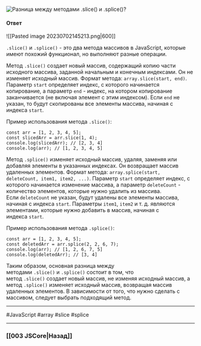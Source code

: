 ![Разница между методами `.slice()` и `.splice()`?](https://youtu.be/XtQPrt8G0n8?t=679)

#### Ответ

![[Pasted image 20230702145213.png|600]]

`.slice()` и `.splice()` - это два метода массивов в JavaScript, которые имеют похожий функционал, но выполняют разные операции.

Метод `.slice()` создает новый массив, содержащий копию части исходного массива, заданной начальным и конечным индексами. Он не изменяет исходный массив. Формат метода: `array.slice(start, end)`. Параметр `start` определяет индекс, с которого начинается копирование, а параметр `end` - индекс, на котором копирование заканчивается (не включая элемент с этим индексом). Если `end` не указан, то будут скопированы все элементы массива, начиная с индекса `start`.

Пример использования метода `.slice()`:

```
const arr = [1, 2, 3, 4, 5];
const slicedArr = arr.slice(1, 4);
console.log(slicedArr); // [2, 3, 4]
console.log(arr); // [1, 2, 3, 4, 5]
```

Метод `.splice()` изменяет исходный массив, удаляя, заменяя или добавляя элементы в указанных индексах. Он возвращает массив удаленных элементов. Формат метода: `array.splice(start, deleteCount, item1, item2, ...)`. Параметр `start` определяет индекс, с которого начинается изменение массива, а параметр `deleteCount` - количество элементов, которые нужно удалить из массива. Если `deleteCount` не указан, будут удалены все элементы массива, начиная с индекса `start`. Параметры `item1`, `item2` и т. д. являются элементами, которые нужно добавить в массив, начиная с индекса `start`.

Пример использования метода `.splice()`:

```
const arr = [1, 2, 3, 4, 5];
const deletedArr = arr.splice(2, 2, 6, 7);
console.log(arr); // [1, 2, 6, 7, 5]
console.log(deletedArr); // [3, 4]
```

Таким образом, основная разница между методами `.slice()` и `.splice()` состоит в том, что метод `.slice()` создает новый массив, не изменяя исходный массив, а метод `.splice()` изменяет исходный массив, возвращая массив удаленных элементов. В зависимости от того, что нужно сделать с массивом, следует выбрать подходящий метод.

___
#JavaScript #array #slice #splice

___

### [[003 JSCore|Назад]]